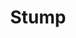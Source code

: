 ---
layout: illustration
title: Stump
type: photo, holga
description: Personal Photograph
alt: Double exposure of tomatoes in containers
medium: Medium Format Photograph Print 
large-image: tomatoes.jpg
small-image: tomatoes.jpg
size: 1000x1005
---